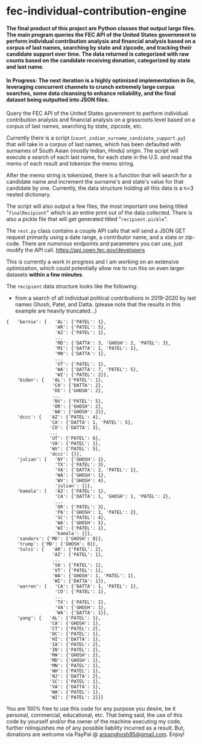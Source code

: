 # fec-individual-contribution-engine

#### The final product of this project are Python classes that output large files. The main program queries the FEC API of the United States government to perform individual contribution analysis and financial analysis based on a corpus of last names, searching by state and zipcode, and tracking their candidate support over time. The data returned is categorized with raw counts based on the candidate receiving donation, categorized by state and last name.

#### In Progress: The next iteration is a highly optimized implementation in Go, leveraging concurrent channels to crunch extremely large corpus searches, some data cleansing to enhance reliability, and the final dataset being outputted into JSON files.

Query the FEC API of the United States government to perform individual contribution analysis and financial analysis on a grassroots level based on a corpus of last names, searching by state, zipcode, etc. 

Currently there is a script (`count_indian_surname_candidate_support.py`) that will take in a corpus of last names, which has been defaulted with surnames of South Asian (mostly Indian, Hindu) origin. The script will execute a search of each last name, for each state in the U.S. and read the memo of each result and tokenize the memo string. 

After the memo string is tokenized, there is a function that will search for a candidate name and increment the surname's and state's value for that candidate by one. Currently, the data structure holding all this data is a n=3 nested dictionary.

The script will also output a few files, the most important one being titled "`finalRecipient`" which is an entire print out of the data collected. There is also a pickle file that will get generated titled "`recipient.pickle`".

The `rest.py` class contains a couple API calls that will send a JSON GET request primarily using a date range, a contributor name, and a state or zip-code. There are *numerous* endpoints and parameters you can use, just modify the API call. https://api.open.fec.gov/developers

This is currently a work in progress and I am working on an extensive optimization, which could potentially allow me to run this on even larger datasets **within a few minutes**.

The `recipient` data structure looks like the following:
  - from a search of all individual political contributions in 2019-2020 by last names Ghosh, Patel, and Datta. (please note that the results in this example are heavily truncated...)

```
{   'bernie': {   'AL': {'PATEL': 1},
                  'AR': {'PATEL': 5},
                  'AZ': {'PATEL': 1},
                  ...
                  'MD': {'DATTA': 3, 'GHOSH': 2, 'PATEL': 3},
                  'MI': {'DATTA': 1, 'PATEL': 1},
                  'MN': {'DATTA': 1},
                  ...
                  'VT': {'PATEL': 1},
                  'WA': {'DATTA': 7, 'PATEL': 5},
                  'WI': {'PATEL': 2}},
    'biden': {   'AL': {'PATEL': 1},
                 'CA': {'DATTA': 2},
                 'DE': {'GHOSH': 2},
                 ...
                 'NV': {'PATEL': 5},
                 'OR': {'GHOSH': 2},
                 'WA': {'GHOSH': 2}},
    'dccc': {   'AZ': {'PATEL': 4},
                'CA': {'DATTA': 1, 'PATEL': 5},
                'CO': {'DATTA': 3},
                ...
                'UT': {'PATEL': 6},
                'VA': {'PATEL': 1},
                'WV': {'PATEL': 5},
                'dccc': {}},
    'julian': {   'NY': {'GHOSH': 1},
                  'TX': {'PATEL': 3},
                  'VA': {'DATTA': 2, 'PATEL': 1},
                  'WA': {'GHOSH': 1},
                  'WV': {'GHOSH': 4},
                  'julian': {}},
    'kamala': {   'AZ': {'PATEL': 1},
                  'CA': {'DATTA': 1, 'GHOSH': 1, 'PATEL': 2},
                  ...
                  'OR': {'PATEL': 3},
                  'PA': {'GHOSH': 1, 'PATEL': 2},
                  'SC': {'PATEL': 4},
                  'WA': {'GHOSH': 5},
                  'WI': {'PATEL': 1},
                  'kamala': {}},
    'sanders': {'MD': {'GHOSH': 0}},
    'trump': {'MD': {'GHOSH': 0}},
    'tulsi': {   'AR': {'PATEL': 2},
                 'AZ': {'PATEL': 1},
                 ...
                 'VA': {'PATEL': 1},
                 'VT': {'PATEL': 1},
                 'WA': {'GHOSH': 1, 'PATEL': 1},
                 'WI': {'DATTA': 1}},
    'warren': {   'CA': {'DATTA': 1, 'PATEL': 1},
                  'CO': {'PATEL': 1},
                  ...
                  'TX': {'PATEL': 2},
                  'VA': {'GHOSH': 1},
                  'WA': {'DATTA': 1}},
    'yang': {   'AL': {'PATEL': 1},
                'CA': {'GHOSH': 1},
                'CT': {'PATEL': 2},
                'DC': {'PATEL': 1},
                'HI': {'DATTA': 1},
                'IA': {'PATEL': 2},
                'IN': {'PATEL': 2},
                'MA': {'GHOSH': 2},
                'MD': {'GHOSH': 1},
                'MN': {'PATEL': 1},
                'NH': {'PATEL': 1},
                'NJ': {'DATTA': 2},
                'SC': {'PATEL': 1},
                'VA': {'DATTA': 1},
                'WA': {'PATEL': 1},
                'WI': {'PATEL': 2}}}
```

You are 100% free to use this code for any purpose you desire, be it personal, commercial, educational, etc. That being said, the use of this code by yourself and/or the owner of the machine executing my code, further relinquishes me of any possible liability incurred as a result. But, donations are welcome via PayPal @ arpanghosh95@gmail.com. Enjoy!
